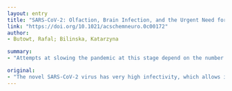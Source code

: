```yaml
---
layout: entry
title: "SARS-CoV-2: Olfaction, Brain Infection, and the Urgent Need for Clinical Samples Allowing Earlier Virus Detection"
link: "https://doi.org/10.1021/acschemneuro.0c00172"
author:
- Butowt, Rafal; Bilinska, Katarzyna

summary:
- "Attempts at slowing the pandemic at this stage depend on the number and quality of diagnostic tests performed. We propose that the olfactory epithelium from the nasal cavity may be a more appropriate tissue for detection of SARS-CoV-2 virus at the earliest stages, prior to onset of symptoms or even in asymptomatic people. This is compared to commonly used sputum or nasopharyngeal swabs."

original:
- "The novel SARS-CoV-2 virus has very high infectivity, which allows it to spread rapidly around the world. Attempts at slowing the pandemic at this stage depend on the number and quality of diagnostic tests performed. We propose that the olfactory epithelium from the nasal cavity may be a more appropriate tissue for detection of SARS-CoV-2 virus at the earliest stages, prior to onset of symptoms or even in asymptomatic people, as compared to commonly used sputum or nasopharyngeal swabs. Here we emphasize that the nasal cavity olfactory epithelium is the likely site of enhanced binding of SARS-CoV-2. Multiple non-neuronal cell types present in the olfactory epithelium express two host receptors, ACE2 and TMPRSS2 proteases, that facilitate SARS-CoV-2 binding, replication, and accumulation. This may be the underlying mechanism for the recently reported cases of smell dysfunction in patients with COVID-19. Moreover, the possibility of subsequent brain infection should be considered which begins in olfactory neurons. In addition, we discuss the possibility that olfactory receptor neurons may initiate rapid immune responses at early stages of the disease. We emphasize the need to undertake research focused on additional aspects of SARS-CoV-2 actions in the nervous system, especially in the olfactory pathway."
---
```


